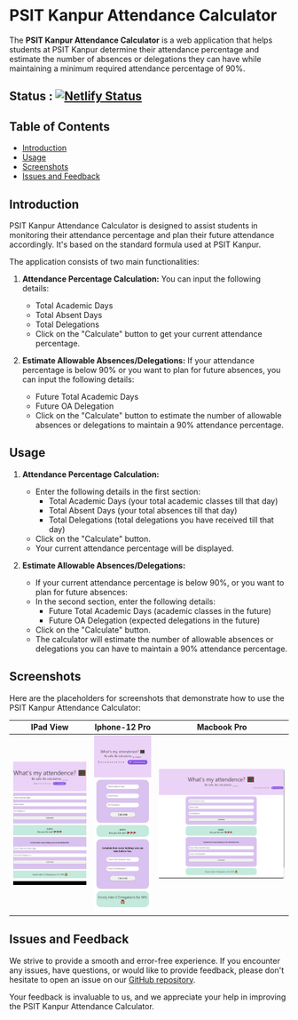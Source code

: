 # PSIT Kanpur Attendance Calculator

The **PSIT Kanpur Attendance Calculator** is a web application that helps students at PSIT Kanpur determine their attendance percentage and estimate the number of absences or delegations they can have while maintaining a minimum required attendance percentage of 90%.

##  Status : [![Netlify Status](https://api.netlify.com/api/v1/badges/296e469f-98bc-4ad8-99dc-3b0159188075/deploy-status)](https://app.netlify.com/sites/psitattendence/deploys)
## Table of Contents
- [Introduction](#introduction)
- [Usage](#usage)
- [Screenshots](#screenshots)
- [Issues and Feedback](#issues-and-feedback)

## Introduction

PSIT Kanpur Attendance Calculator is designed to assist students in monitoring their attendance percentage and plan their future attendance accordingly. It's based on the standard formula used at PSIT Kanpur.

The application consists of two main functionalities:
1. **Attendance Percentage Calculation:** You can input the following details:
   - Total Academic Days
   - Total Absent Days
   - Total Delegations
   - Click on the "Calculate" button to get your current attendance percentage.

2. **Estimate Allowable Absences/Delegations:** If your attendance percentage is below 90% or you want to plan for future absences, you can input the following details:
   - Future Total Academic Days
   - Future OA Delegation
   - Click on the "Calculate" button to estimate the number of allowable absences or delegations to maintain a 90% attendance percentage.

## Usage

1. **Attendance Percentage Calculation:**
   - Enter the following details in the first section:
     - Total Academic Days (your total academic classes till that day)
     - Total Absent Days (your total absences till that day)
     - Total Delegations (total delegations you have received till that day)
   - Click on the "Calculate" button.
   - Your current attendance percentage will be displayed.

2. **Estimate Allowable Absences/Delegations:**
   - If your current attendance percentage is below 90%, or you want to plan for future absences:
   - In the second section, enter the following details:
     - Future Total Academic Days (academic classes in the future)
     - Future OA Delegation (expected delegations in the future)
   - Click on the "Calculate" button.
   - The calculator will estimate the number of allowable absences or delegations you can have to maintain a 90% attendance percentage.

## Screenshots

Here are the placeholders for screenshots that demonstrate how to use the PSIT Kanpur Attendance Calculator:

| **IPad View** | **Iphone-12 Pro** | **Macbook Pro** |
|:---:|:---:|:---:|
| ![Screenshot 1](https://raw.githubusercontent.com/yyppsk/Attendence-Calculator-PSIT/master/iPad-1697910111698.jpeg) | ![Screenshot 2](https://raw.githubusercontent.com/yyppsk/Attendence-Calculator-PSIT/master/iPhone%2012%20Pro-1697910102935.jpeg) | ![Screenshot 3](https://raw.githubusercontent.com/yyppsk/Attendence-Calculator-PSIT/master/MacBook%20Pro-1697910116179.jpeg) |


## Issues and Feedback

We strive to provide a smooth and error-free experience. If you encounter any issues, have questions, or would like to provide feedback, please don't hesitate to open an issue on our [GitHub repository](https://github.com/your-username/your-repo).

Your feedback is invaluable to us, and we appreciate your help in improving the PSIT Kanpur Attendance Calculator.
